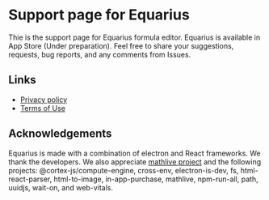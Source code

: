 # Support page for Equarius
Thie is the support page for Equarius formula editor. Equarius is available in App Store (Under preparation). Feel free to share your suggestions, requests, bug reports, and any comments from Issues. 

## Links
- [Privacy policy](https://github.com/ichibha/Equarius/blob/2e2af8d3c0d1806eefed07d6e0771215f39baa96/privacy_policy.md)
- [Terms of Use](https://www.apple.com/legal/internet-services/itunes/dev/stdeula)

## Acknowledgements 
Equarius is made with a combination of electron and React frameworks. We thank the developers. We also appreciate [mathlive project](https://github.com/arnog/mathlive) and the following projects: @cortex-js/compute-engine, cross-env, electron-is-dev, fs, html-react-parser, html-to-image, in-app-purchase, mathlive, npm-run-all, path,  uuidjs, wait-on, and web-vitals.
